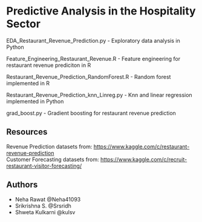 # Predictive Analysis in the Hospitality Sector

EDA_Restaurant_Revenue_Prediction.py - Exploratory data analysis in Python

Feature_Engineering_Restaurant_Revenue.R - Feature engineering for restaurant revenue prediciton in R

Restaurant_Revenue_Prediction_RandomForest.R - Random forest implemented in R

Restaurant_Revenue_Prediction_knn_Linreg.py - Knn and linear regression implemented in Python

grad_boost.py - Gradient boosting for restaurant revenue prediction


## Resources
Revenue Prediction datasets from: https://www.kaggle.com/c/restaurant-revenue-prediction <br>
Customer Forecasting datasets from: https://www.kaggle.com/c/recruit-restaurant-visitor-forecasting/ <br>

## Authors

- Neha Rawat @Neha41093
- Srikrishna S. @Srsridh
- Shweta Kulkarni @kulsv

